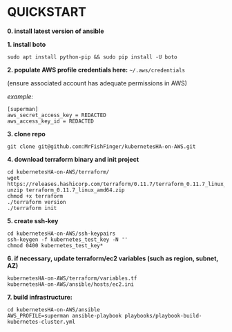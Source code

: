 # QUICKSTART

**0. install latest version of ansible**


**1. install boto**

`sudo apt install python-pip && sudo pip install -U boto`


**2. populate AWS profile credentials here:** `~/.aws/credentials`

(ensure associated account has adequate permissions in AWS)

*example:*
```
[superman]
aws_secret_access_key = REDACTED
aws_access_key_id = REDACTED
```


**3. clone repo**

`git clone git@github.com:MrFishFinger/kubernetesHA-on-AWS.git`


**4. download terraform binary and init project**

```
cd kubernetesHA-on-AWS/terraform/
wget https://releases.hashicorp.com/terraform/0.11.7/terraform_0.11.7_linux_amd64.zip
unzip terraform_0.11.7_linux_amd64.zip
chmod +x terraform
./terraform version
./terraform init
```


**5. create ssh-key**
```
cd kubernetesHA-on-AWS/ssh-keypairs
ssh-keygen -f kubernetes_test_key -N ''
chmod 0400 kubernetes_test_key*
```


**6. if necessary, update terraform/ec2 variables (such as region, subnet, AZ)**

```
kubernetesHA-on-AWS/terraform/variables.tf
kubernetesHA-on-AWS/ansible/hosts/ec2.ini
```

**7. build infrastructure:**

```
cd kubernetesHA-on-AWS/ansible
AWS_PROFILE=superman ansible-playbook playbooks/playbook-build-kubernetes-cluster.yml
```

